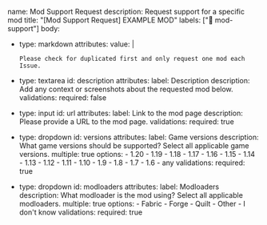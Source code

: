 name: Mod Support Request
description: Request support for a specific mod
title: "[Mod Support Request] EXAMPLE MOD"
labels: ["🧩 mod-support"]
body:
  - type: markdown
    attributes:
      value: |
      
        Please check for duplicated first and only request one mod each Issue.

  - type: textarea
    id: description
    attributes:
      label: Description
      description: Add any context or screenshots about the requested mod below.
    validations:
      required: false

  - type: input
    id: url
    attributes:
      label: Link to the mod page
      description: Please provide a URL to the mod page.
    validations:
      required: true

  - type: dropdown
    id: versions
    attributes:
      label: Game versions
      description: What game versions should be supported? Select all applicable game versions.
      multiple: true
      options:
        - 1.20
        - 1.19
        - 1.18
        - 1.17
        - 1.16
        - 1.15
        - 1.14
        - 1.13
        - 1.12
        - 1.11
        - 1.10
        - 1.9
        - 1.8
        - 1.7
        - 1.6
        - any
    validations:
      required: true

  - type: dropdown
    id: modloaders
    attributes:
      label: Modloaders
      description: What modloader is the mod using? Select all applicable modloaders.
      multiple: true
      options:
        - Fabric
        - Forge
        - Quilt
        - Other
        - I don't know
    validations:
      required: true
